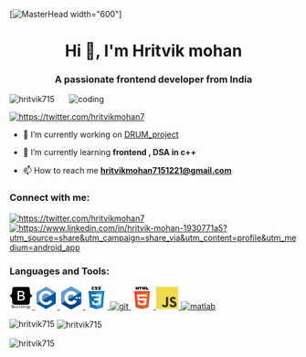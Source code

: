 [![MasterHead](https://cdn.dribbble.com/users/1201592/screenshots/9078494/developer.gif) width="600"]

<h1 align="center">Hi 👋, I'm Hritvik mohan</h1>
<h3 align="center">A passionate frontend developer from India</h3>
<img align="right" alt="coding" width="400" src="https://media.tenor.com/I3RjM4xQO0kAAAAi/monitors-typing.gif">


<p align="left"> <img src="https://komarev.com/ghpvc/?username=hritvik715&label=Profile%20views&color=0e75b6&style=flat" alt="hritvik715" /> </p>

<p align="left"> <a href="https://twitter.com/https://twitter.com/hritvikmohan7" target="blank"><img src="https://img.shields.io/twitter/follow/https://twitter.com/hritvikmohan7?logo=twitter&style=for-the-badge" alt="https://twitter.com/hritvikmohan7" /></a> </p>

- 🔭 I’m currently working on [DRUM_project](https://hritvik715.github.io/Drum_project/)

- 🌱 I’m currently learning **frontend , DSA in c++**

- 📫 How to reach me **hritvikmohan7151221@gmail.com**

<h3 align="left">Connect with me:</h3>
<p align="left">
<a href="https://twitter.com/https://twitter.com/hritvikmohan7" target="blank"><img align="center" src="https://raw.githubusercontent.com/rahuldkjain/github-profile-readme-generator/master/src/images/icons/Social/twitter.svg" alt="https://twitter.com/hritvikmohan7" height="30" width="40" /></a>
<a href="https://linkedin.com/in/https://www.linkedin.com/in/hritvik-mohan-1930771a5?utm_source=share&utm_campaign=share_via&utm_content=profile&utm_medium=android_app" target="blank"><img align="center" src="https://raw.githubusercontent.com/rahuldkjain/github-profile-readme-generator/master/src/images/icons/Social/linked-in-alt.svg" alt="https://www.linkedin.com/in/hritvik-mohan-1930771a5?utm_source=share&utm_campaign=share_via&utm_content=profile&utm_medium=android_app" height="30" width="40" /></a>
</p>

<h3 align="left">Languages and Tools:</h3>
<p align="left"> <a href="https://getbootstrap.com" target="_blank" rel="noreferrer"> <img src="https://raw.githubusercontent.com/devicons/devicon/master/icons/bootstrap/bootstrap-plain-wordmark.svg" alt="bootstrap" width="40" height="40"/> </a> <a href="https://www.cprogramming.com/" target="_blank" rel="noreferrer"> <img src="https://raw.githubusercontent.com/devicons/devicon/master/icons/c/c-original.svg" alt="c" width="40" height="40"/> </a> <a href="https://www.w3schools.com/cpp/" target="_blank" rel="noreferrer"> <img src="https://raw.githubusercontent.com/devicons/devicon/master/icons/cplusplus/cplusplus-original.svg" alt="cplusplus" width="40" height="40"/> </a> <a href="https://www.w3schools.com/css/" target="_blank" rel="noreferrer"> <img src="https://raw.githubusercontent.com/devicons/devicon/master/icons/css3/css3-original-wordmark.svg" alt="css3" width="40" height="40"/> </a> <a href="https://git-scm.com/" target="_blank" rel="noreferrer"> <img src="https://www.vectorlogo.zone/logos/git-scm/git-scm-icon.svg" alt="git" width="40" height="40"/> </a> <a href="https://www.w3.org/html/" target="_blank" rel="noreferrer"> <img src="https://raw.githubusercontent.com/devicons/devicon/master/icons/html5/html5-original-wordmark.svg" alt="html5" width="40" height="40"/> </a> <a href="https://developer.mozilla.org/en-US/docs/Web/JavaScript" target="_blank" rel="noreferrer"> <img src="https://raw.githubusercontent.com/devicons/devicon/master/icons/javascript/javascript-original.svg" alt="javascript" width="40" height="40"/> </a> <a href="https://www.mathworks.com/" target="_blank" rel="noreferrer"> <img src="https://upload.wikimedia.org/wikipedia/commons/2/21/Matlab_Logo.png" alt="matlab" width="40" height="40"/> </a> </p>

<p><img align="left" src="https://github-readme-stats.vercel.app/api/top-langs?username=hritvik715&show_icons=true&locale=en&layout=compact" alt="hritvik715" /></p>

<p>&nbsp;<img align="center" src="https://github-readme-stats.vercel.app/api?username=hritvik715&show_icons=true&locale=en" alt="hritvik715" /></p>

<p><img align="center" src="https://github-readme-streak-stats.herokuapp.com/?user=hritvik715&" alt="hritvik715" /></p>
